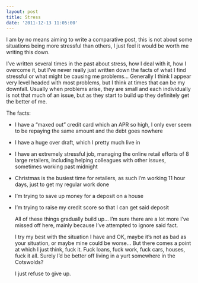 ```yaml
---
layout: post
title: Stress
date: '2011-12-13 11:05:00'
---
```


<p>I am by no means aiming to write a comparative post, this is not about some situations being more stressful than others, I just feel it would be worth me writing this down.</p>
<p>I&rsquo;ve written several times in the past about stress, how I deal with it, how I overcome it, but I&rsquo;ve never really just written down the facts of what I find stressful or what might be causing me problems&hellip; Generally I think I appear very level headed with most problems, but I think at times that can be my downfall. Usually when problems arise, they are small and each individually is not that much of an issue, but as they start to build up they definitely get the better of me.</p>
<p>The facts:
<ul /> 
<li>I have a &ldquo;maxed out&rdquo; credit card which an APR so high, I only ever seem to be repaying the same amount and the debt goes nowhere</li>
<p> 
<li>I have a huge over draft, which I pretty much live in</li>
<p> 
<li>I have an extremely stressful job, managing the online retail efforts of 8 large retailers, including helping colleagues with other issues, sometimes working past midnight</li>
<p> 
<li>Christmas is the busiest time for retailers, as such I&rsquo;m working 11 hour days, just to get my regular work done</li>
<p> 
<li>I&rsquo;m trying to save up money for a deposit on a house</li>
<p> 
<li>I&rsquo;m trying to raise my credit score so that I can get said deposit</li>
<p>All of these things gradually build up&hellip; I&rsquo;m sure there are a lot more I&rsquo;ve missed off here, mainly because I&rsquo;ve attempted to ignore said fact.</p>
<p>I try my best with the situation I have and OK, maybe it&rsquo;s not as bad as your situation, or maybe mine could be worse&hellip; But there comes a point at which I just think, fuck it. Fuck loans, fuck work, fuck cars, houses, fuck it all. Surely I&rsquo;d be better off living in a yurt somewhere in the Cotswolds?</p>
<p>I just refuse to give up.</p>
<p> </p>
